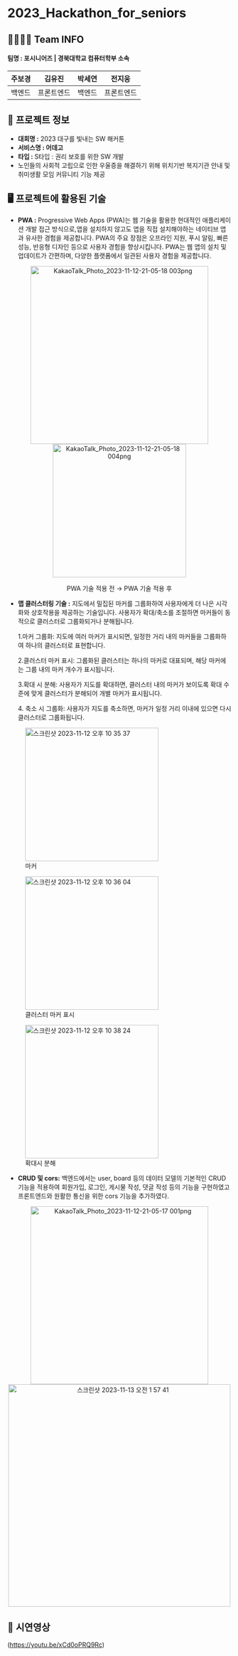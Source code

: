# 2023_Hackathon_for_seniors

## 👨‍👩‍👧‍👦 Team INFO
#### 팀명 : 포시니어즈 | 경북대학교 컴퓨터학부 소속

| 주보경 | 김유진 | 박세연 | 전지웅 |
| :---: | :---: | :---: | :---: |
| 백엔드 | 프론트엔드| 백엔드  | 프론트엔드 

## 📰 프로젝트 정보
* **대회명 :** 2023 대구를 빛내는 SW 해커톤 
* **서비스명 : 어데고** <br/>
* <b>타입 : </b>S타입 : 권리 보호를 위한 SW 개발 
* 노인들의 사회적 고립으로 인한 우울증을 해결하기 위해 위치기반 복지기관 안내 및 취미생활 모임 커뮤니티 기능 제공

## 🖥️  프로젝트에 활용된 기술
* **PWA :** Progressive Web Apps (PWA)는 웹 기술을 활용한 현대적인 애플리케이션 개발 접근 방식으로,앱을 설치하지 않고도 앱을 직접 설치해야하는 네이티브 앱과 유사한 경험을 제공합니다. PWA의 주요 장점은 오프라인 지원, 푸시 알림, 빠른 성능, 반응형 디자인 등으로 사용자 경험을 향상시킵니다. PWA는 웹 앱의 설치 및 업데이트가 간편하며, 다양한 플랫폼에서 일관된 사용자 경험을 제공합니다.
<p align="center">
   <img width="400" alt="KakaoTalk_Photo_2023-11-12-21-05-18 003png" src="https://github.com/jupyter1234/2023_Hackathon_for_seniors/assets/87298145/7548e0ba-211c-4bb5-9340-6090b608c85d">
  <img width="300" alt="KakaoTalk_Photo_2023-11-12-21-05-18 004png" src="https://github.com/jupyter1234/2023_Hackathon_for_seniors/assets/87298145/22e36d8a-c675-4235-bd7e-6c731532d405"> 
</p>
<p align="center">
  PWA 기술 적용 전                      →                                       PWA 기술 적용 후
</p>

* **맵 클러스터링 기술 :** 지도에서 밀집된 마커를 그룹화하여 사용자에게 더 나은 시각화와 상호작용을 제공하는 기술입니다. 사용자가 확대/축소를 조절하면 마커들이 동적으로 클러스터로 그룹화되거나 분해됩니다.<p>1.마커 그룹화: 지도에 여러 마커가 표시되면, 일정한 거리 내의 마커들을 그룹화하여 하나의 클러스터로 표현합니다.<p>2.클러스터 마커 표시: 그룹화된 클러스터는 하나의 마커로 대표되며, 해당 마커에는 그룹 내의 마커 개수가 표시됩니다.<p>3.확대 시 분해: 사용자가 지도를 확대하면, 클러스터 내의 마커가 보이도록 확대 수준에 맞게 클러스터가 분해되어 개별 마커가 표시됩니다.<p>4. 축소 시 그룹화: 사용자가 지도를 축소하면, 마커가 일정 거리 이내에 있으면 다시 클러스터로 그룹화됩니다.
<figure>
    <img width="300" alt="스크린샷 2023-11-12 오후 10 35 37" src="https://github.com/jupyter1234/2023_Hackathon_for_seniors/assets/87298145/94e1bbca-0b74-4ed4-978d-fb0b38aa659b">
    <figcaption>마커</figcaption>
  </figure>
  <figure>
    <img width="300" alt="스크린샷 2023-11-12 오후 10 36 04" src="https://github.com/jupyter1234/2023_Hackathon_for_seniors/assets/87298145/d0a01ed0-c818-4873-b738-bbdd9ea1048f">
    <figcaption>클러스터 마커 표시</figcaption>
  </figure>
  <figure>
    <img width="300" alt="스크린샷 2023-11-12 오후 10 38 24" src="https://github.com/jupyter1234/2023_Hackathon_for_seniors/assets/87298145/b0bced4d-44ca-40bf-a9b8-58d4f004862e">
    <figcaption>확대시 분해</figcaption>
  </figure>

* **CRUD 및 cors:** 백엔드에서는 user, board 등의 데이터 모델의 기본적인 CRUD 기능을 적용하여 회원가입, 로그인, 게시물 작성, 댓글 작성 등의 기능을 구현하였고 프론트엔드와 원활한 통신을 위한 cors 기능을 추가하였다.
<p align="center">
  <img width="400" alt="KakaoTalk_Photo_2023-11-12-21-05-17 001png" src="https://github.com/jupyter1234/2023_Hackathon_for_seniors/assets/87298145/b0e69abe-ff1b-40ba-b7f4-c070233c341c">
  <img width="500" alt="스크린샷 2023-11-13 오전 1 57 41" src="https://github.com/jupyter1234/2023_Hackathon_for_seniors/assets/87298145/fa6b8ac6-b050-4859-a8dc-cb114bb6e54b">
</div>

## 🎥 시연영상
(https://youtu.be/xCd0oPRQ9Rc)
